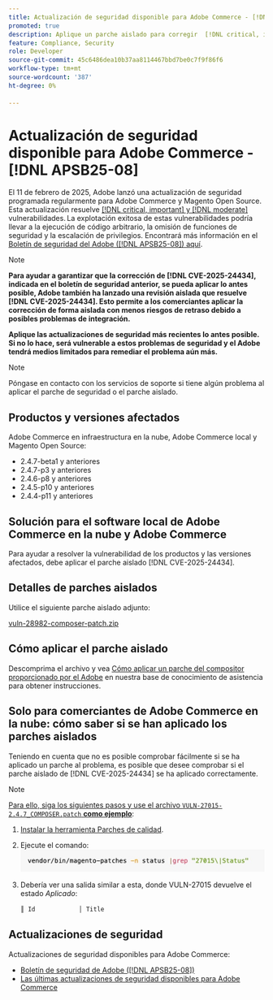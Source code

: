 ```yaml
---
title: Actualización de seguridad disponible para Adobe Commerce - [!DNL APSB25-08]
promoted: true
description: Aplique un parche aislado para corregir  [!DNL critical, important, and moderate vulnerabilities] para Adobe Commerce y Magento Open Source 2.4.7-beta1, 2.4.7-p3, 2.4.6-p8, 2.4.5-p10, 2.4.4-p11 y versiones anteriores.
feature: Compliance, Security
role: Developer
source-git-commit: 45c6486dea10b37aa8114467bbd7be0c7f9f86f6
workflow-type: tm+mt
source-wordcount: '387'
ht-degree: 0%

---
```


# Actualización de seguridad disponible para Adobe Commerce - [!DNL APSB25-08]

El 11 de febrero de 2025, Adobe lanzó una actualización de seguridad programada regularmente para Adobe Commerce y Magento Open Source. Esta actualización resuelve [[!DNL critical, important] y  [!DNL moderate]](https://helpx.adobe.com/security/severity-ratings.html) vulnerabilidades. La explotación exitosa de estas vulnerabilidades podría llevar a la ejecución de código arbitrario, la omisión de funciones de seguridad y la escalación de privilegios. Encontrará más información en el [Boletín de seguridad del Adobe ([!DNL APSB25-08]) aquí](https://helpx.adobe.com/security/products/magento/apsb25-08.html).

>[!NOTE]
>
>**Para ayudar a garantizar que la corrección de [!DNL CVE-2025-24434], indicada en el boletín de seguridad anterior, se pueda aplicar lo antes posible, Adobe también ha lanzado una revisión aislada que resuelve [!DNL CVE-2025-24434]. Esto permite a los comerciantes aplicar la corrección de forma aislada con menos riesgos de retraso debido a posibles problemas de integración.**

**Aplique las actualizaciones de seguridad más recientes lo antes posible. Si no lo hace, será vulnerable a estos problemas de seguridad y el Adobe tendrá medios limitados para remediar el problema aún más.**

>[!NOTE]
>
>Póngase en contacto con los servicios de soporte si tiene algún problema al aplicar el parche de seguridad o el parche aislado.

## Productos y versiones afectados

Adobe Commerce en infraestructura en la nube, Adobe Commerce local y Magento Open Source:

* 2.4.7-beta1 y anteriores
* 2.4.7-p3 y anteriores
* 2.4.6-p8 y anteriores
* 2.4.5-p10 y anteriores
* 2.4.4-p11 y anteriores

## Solución para el software local de Adobe Commerce en la nube y Adobe Commerce

Para ayudar a resolver la vulnerabilidad de los productos y las versiones afectados, debe aplicar el parche aislado [!DNL CVE-2025-24434].

## Detalles de parches aislados

Utilice el siguiente parche aislado adjunto:

[vuln-28982-composer-patch.zip](assets/vuln-28982-composer-patch.zip)

## Cómo aplicar el parche aislado

Descomprima el archivo y vea [Cómo aplicar un parche del compositor proporcionado por el Adobe](https://experienceleague.adobe.com/docs/commerce-knowledge-base/kb/how-to/how-to-apply-a-composer-patch-provided-by-magento.html) en nuestra base de conocimiento de asistencia para obtener instrucciones.

## Solo para comerciantes de Adobe Commerce en la nube: cómo saber si se han aplicado los parches aislados

Teniendo en cuenta que no es posible comprobar fácilmente si se ha aplicado un parche al problema, es posible que desee comprobar si el parche aislado de [!DNL CVE-2025-24434] se ha aplicado correctamente.

>[!NOTE]
>
><u>Para ello, siga los siguientes pasos y use el archivo `VULN-27015-2.4.7_COMPOSER.patch` **como ejemplo**</u>:

1. [Instalar la herramienta Parches de calidad](https://experienceleague.adobe.com/docs/commerce-operations/tools/quality-patches-tool/usage.html).
1. Ejecute el comando:<br>
   ![cve-2024-34102-tell-if-patch-applied-code](assets/cve-2024-34102-tell-if-patch-applied-code.png)
1. Debería ver una salida similar a esta, donde VULN-27015 devuelve el estado *Aplicado*:

   ```bash
   ║ Id            │ Title                                                        │ Category        │ Origin                 │ Status      │ Details                                          ║ ║ N/A           │ ../m2-hotfixes/VULN-27015-2.4.7_COMPOSER_patch.patch      │ Other           │ Local                  │ Applied     │ Patch type: Custom                                
   ```

<!-- For Step 2:
     ```bash
    vendor/bin/magento-patches -n status |grep "27015\|Status"
     ```
-->

## Actualizaciones de seguridad

Actualizaciones de seguridad disponibles para Adobe Commerce:

* [Boletín de seguridad de Adobe ([!DNL APSB25-08])](https://helpx.adobe.com/security/products/magento/apsb25-08.html)
* [Las últimas actualizaciones de seguridad disponibles para Adobe Commerce](https://helpx.adobe.com/security/products/magento.html)
